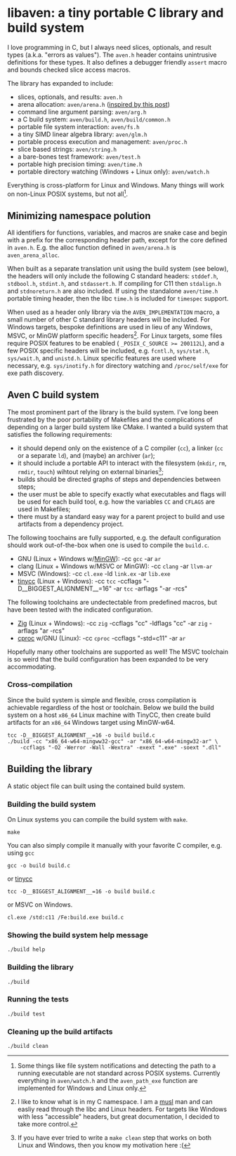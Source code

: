 # libaven: a tiny portable C library and build system

I love programming in C, but I always need slices, optionals, and
result types (a.k.a. "errors as values").
The `aven.h` header contains unintrusive definitions for these types.
It also defines a debugger friendly `assert` macro and bounds checked slice
access macros.

The library has expanded to include:

 - slices, optionals, and results: `aven.h`
 - arena allocation: `aven/arena.h` ([inspired by this post][2])
 - command line argument parsing: `aven/arg.h`
 - a C build system: `aven/build.h`, `aven/build/common.h`
 - portable file system interaction: `aven/fs.h`
 - a tiny SIMD linear algebra library: `aven/glm.h`
 - portable process execution and management: `aven/proc.h`
 - slice based strings: `aven/string.h`
 - a bare-bones test framework: `aven/test.h`
 - portable high precision timing: `aven/time.h`
 - portable directory watching (Windows + Linux only): `aven/watch.h`

Everything is cross-platform for Linux and Windows. Many things will work
on non-Linux POSIX systems, but not all[^1].

## Minimizing namespace polution

All identifiers for functions, variables, and macros are snake case
and begin with a prefix for the corresponding header path, except for the
core defined in `aven.h`. E.g. the alloc function defined in `aven/arena.h` is
`aven_arena_alloc`.

When built as a separate translation unit using the build system (see below),
the headers will only include the following C standard headers:
`stddef.h`, `stdbool.h`, `stdint.h`, and `stdassert.h`.
If compiling for C11 then `stdalign.h` and `stdnoreturn.h` are also included.
If using the standalone `aven/time.h` portable timing header, then the libc
`time.h` is included for `timespec` support.

When used as a header only library via the `AVEN_IMPLEMENTATION` macro,
a small number of other C standard library headers will be included.
For Windows targets, bespoke definitions are used in lieu of
any Windows, MSVC, or MinGW platform specific headers[^3].
For Linux targets, some files require POSIX features to be enabled
( `_POSIX_C_SOURCE >= 200112L`), and a few POSIX specific headers will be included,
e.g. `fcntl.h`, `sys/stat.h`, `sys/wait.h`, and `unistd.h`. Linux
specific features are used where necessary, e.g. `sys/inotify.h` for directory
watching and `/proc/self/exe` for exe path discovery.

## Aven C build system

The most prominent part of the library is the build system. I've long been
frustrated by the poor portability of Makefiles and the complications of
depending on a larger build system like CMake. I wanted a build system
that satisfies the following requirements:

 - it should depend only on the existence of a C compiler (`cc`), a linker
   (`cc` or a separate `ld`), and (maybe) an archiver (`ar`);
 - it should include a portable API to interact with the filesystem
   (`mkdir`, `rm`, `rmdir`, `touch`) wihtout relying on external binaries[^2];
 - builds should be directed graphs of steps and dependencies between steps;
 - the user must be able to specify exactly what executables and flags will
   be used for each build tool, e.g. how the variables `CC` and `CFLAGS` are
   used in Makefiles;
 - there must by a standard easy way for a parent project to build and use
   artifacts from a dependency project.

The following toochains are fully supported, e.g. the default configuration
should work out-of-the-box when one is used to compile the `build.c`. 

 - GNU (Linux + Windows w/[MinGW][3]): -cc `gcc` -ar `ar`
 - clang (Linux + Windows w/MSVC or MinGW): -cc `clang` -ar `llvm-ar`
 - MSVC (Windows): -cc `cl.exe` -ld `link.ex` -ar `lib.exe`
 - [tinycc][5] (Linux + Windows): -cc `tcc` -ccflags
   "-D\_\_BIGGEST\_ALIGNMENT\_\_=16" -ar `tcc` -arflags "-ar -rcs"

The following toolchains are undectectable from predefined macros, but have
been tested with the indicated configuration.

 - [Zig][1] (Linux + Windows): -cc `zig` -ccflags "cc" -ldflags "cc" -ar `zig`
   -arflags "ar -rcs"
 - [cproc][4] w/GNU (Linux): -cc `cproc` -ccflags "-std=c11" -ar `ar`

Hopefully many other toolchains are supported as well! The MSVC
toolchain is so weird that the build configuration has been expanded to be
very accommodating.

### Cross-compilation

Since the build system is simple and flexible, cross compilation is achievable
regardless of the host or toolchain. Below we build the build system on a
host `x86_64` Linux machine with TinyCC, then create build artifacts for
an `x86_64` Windows target using MinGW-w64.

```
tcc -D__BIGGEST_ALIGNMENT__=16 -o build build.c
./build -cc "x86_64-w64-mingww32-gcc" -ar "x86_64-w64-mingw32-ar" \
    -ccflags "-O2 -Werror -Wall -Wextra" -exext ".exe" -soext ".dll"
```

## Building the library

A static object file can built using the contained build system.  

### Building the build system

On Linux systems you can compile the build system with `make`.

```shell
make
```

You can also simply compile it manually with your favorite C compiler,
e.g. using `gcc`

```shell
gcc -o build build.c
```

or [tinycc][5]

```shell
tcc -D__BIGGEST_ALIGNMENT__=16 -o build build.c
```

or MSVC on Windows.

```shell
cl.exe /std:c11 /Fe:build.exe build.c
```

### Showing the build system help message

```shell
./build help
```

### Building the library

```shell
./build
```

### Running the tests

```shell
./build test
```

### Cleaning up the build artifacts

```shell
./build clean
```

[^1]: Some things like file system notifications and detecting the path to a
    running executable are not standard across
    POSIX systems. Currently everything in `aven/watch.h` and the
    `aven_path_exe` function are implemented
    for Windows and Linux only.

[^2]: If you have ever tried to write a `make clean` step that works
    on both Linux and Windows, then you know my motivation here :(

[^3]: I like to know what is in my C namespace. I am a [musl][6]
      man and can easliy read through the  libc and Linux headers.
      For targets like Windows with less "accessible" headers, but
      great documentation, I decided to take more control.

[1]: https://ziglang.org/
[2]: https://nullprogram.com/blog/2023/09/27/
[3]: https://www.mingw-w64.org/
[4]: https://sr.ht/~mcf/cproc/
[5]: https://repo.or.cz/w/tinycc.git
[6]: https://musl.libc.org/
